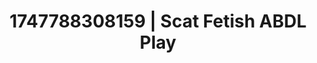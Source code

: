 ---
categories:
- Skin-to-skin fantasy
- Erotic art direction
- Morning passion
- Pleasure activism
- Hentai
image: /assets/images/1747788308159.jpg
layout: post
seo:
  description: Featured content with sensual Scat Fetish, ABDL Play. HD images available.
  keywords: Scat Fetish, ABDL Play
  og_image: /assets/images/1747788308159.jpg
  schema_type: VisualArtwork
tags:
- '#1747788308159'
- Scat Fetish
- ABDL Play
title: 1747788308159 | Scat Fetish ABDL Play
---